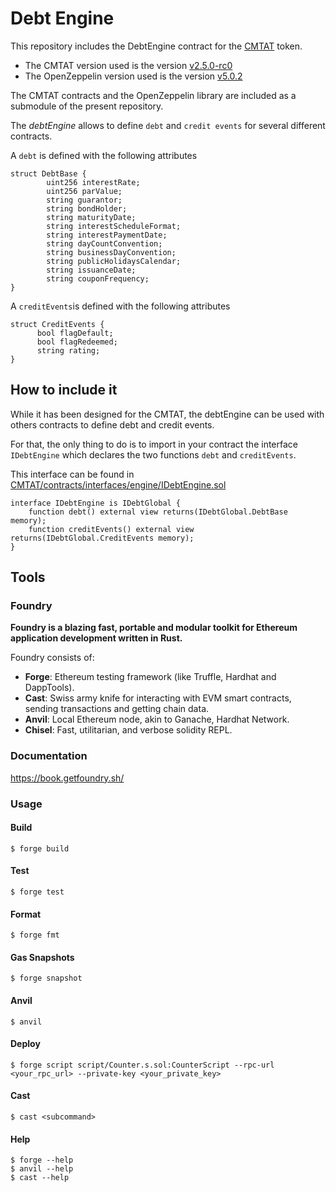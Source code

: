 # Debt Engine

This repository includes the DebtEngine contract for the [CMTAT](https://github.com/CMTA/CMTAT) token.

- The CMTAT version used is the version [v2.5.0-rc0](https://github.com/CMTA/CMTAT/releases/tag/v2.5.0-rc0)
- The OpenZeppelin version used is the version [v5.0.2](https://github.com/OpenZeppelin/openzeppelin-contracts/releases/tag/v5.0.2)

The CMTAT contracts and the OpenZeppelin library are included as a submodule of the present repository.

The *debtEngine* allows to define `debt` and `credit events` for several different contracts.

A `debt` is defined with the following attributes

```solidity
struct DebtBase {
        uint256 interestRate;
        uint256 parValue;
        string guarantor;
        string bondHolder;
        string maturityDate;
        string interestScheduleFormat;
        string interestPaymentDate;
        string dayCountConvention;
        string businessDayConvention;
        string publicHolidaysCalendar;
        string issuanceDate;
        string couponFrequency;
}
```

A `creditEvents`is defined with the following attributes

```solidity
struct CreditEvents {
      bool flagDefault;
      bool flagRedeemed;
      string rating;
}
```

## How to include it

While it has been designed for the CMTAT, the debtEngine can be used with others contracts to define debt and credit events.

For that, the only thing to do is to import in your contract the interface `IDebtEngine` which declares the two functions `debt` and `creditEvents`.

This interface can be found in [CMTAT/contracts/interfaces/engine/IDebtEngine.sol](https://github.com/CMTA/CMTAT/blob/23a1e59f913d079d0c09d32fafbd95ab2d426093/contracts/interfaces/engine/IRuleEngine.sol)

```solidity
interface IDebtEngine is IDebtGlobal {
    function debt() external view returns(IDebtGlobal.DebtBase memory);
    function creditEvents() external view returns(IDebtGlobal.CreditEvents memory);
}
```

## Tools

### Foundry

**Foundry is a blazing fast, portable and modular toolkit for Ethereum application development written in Rust.**

Foundry consists of:

-   **Forge**: Ethereum testing framework (like Truffle, Hardhat and DappTools).
-   **Cast**: Swiss army knife for interacting with EVM smart contracts, sending transactions and getting chain data.
-   **Anvil**: Local Ethereum node, akin to Ganache, Hardhat Network.
-   **Chisel**: Fast, utilitarian, and verbose solidity REPL.

### Documentation

https://book.getfoundry.sh/

### Usage

#### Build

```shell
$ forge build
```

#### Test

```shell
$ forge test
```

#### Format

```shell
$ forge fmt
```

#### Gas Snapshots

```shell
$ forge snapshot
```

#### Anvil

```shell
$ anvil
```

#### Deploy

```shell
$ forge script script/Counter.s.sol:CounterScript --rpc-url <your_rpc_url> --private-key <your_private_key>
```

#### Cast

```shell
$ cast <subcommand>
```

#### Help

```shell
$ forge --help
$ anvil --help
$ cast --help
```
